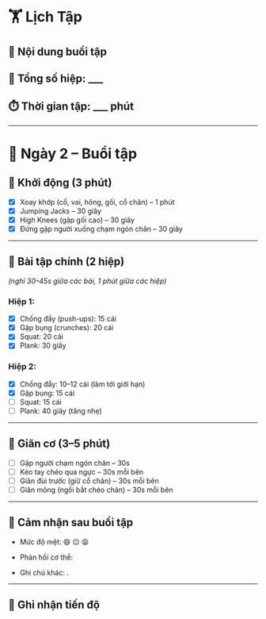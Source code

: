 # 🏋️ Lịch Tập 
## 📌 Nội dung buổi tập

## 🔁 Tổng số hiệp: ___

## ⏱️ Thời gian tập: ___ phút

---
# 📅 Ngày 2 – Buổi tập

## 🔄 Khởi động (3 phút)
- [x] Xoay khớp (cổ, vai, hông, gối, cổ chân) – 1 phút  
- [x] Jumping Jacks – 30 giây  
- [x] High Knees (gập gối cao) – 30 giây  
- [x] Đứng gập người xuống chạm ngón chân – 30 giây  

---

## 💪 Bài tập chính (2 hiệp)  
*(nghỉ 30–45s giữa các bài, 1 phút giữa các hiệp)*

### Hiệp 1:
- [x] Chống đẩy (push-ups): 15 cái  
- [x] Gập bụng (crunches): 20 cái  
- [x] Squat: 20 cái  
- [x] Plank: 30 giây  

### Hiệp 2:
- [x] Chống đẩy: 10–12 cái (làm tới giới hạn)  
- [x] Gập bụng: 15 cái  
- [ ] Squat: 15 cái  
- [ ] Plank: 40 giây (tăng nhẹ)

---

## 🧘 Giãn cơ (3–5 phút)
- [ ] Gập người chạm ngón chân – 30s  
- [ ] Kéo tay chéo qua ngực – 30s mỗi bên  
- [ ] Giãn đùi trước (giữ cổ chân) – 30s mỗi bên  
- [ ] Giãn mông (ngồi bắt chéo chân) – 30s mỗi bên  

---

## 📓 Cảm nhận sau buổi tập

- Mức độ mệt: 😄 😐 😫 
    
- Phản hồi cơ thể: 
    
- Ghi chú khác: .
    

---

## 🎯 Ghi nhận tiến độ